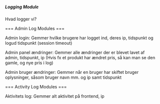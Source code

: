 ##### Logging Module #####

Hvad logger vi?

=== Admin Log Modules ===

Admin login:
    Gemmer hvilke brugere har logget ind, deres ip, tidspunkt og logud tidspunkt (session timeout)

Admin panel ændringer:
    Gemmer alle ændringer der er blevet lavet af admin, tidspunkt, ip
    (Hvis fx et produkt har ændret pris, så kan man se den gamle, og nye pris i log)

Admin bruger ændringer:
    Gemmer når en bruger har skiftet bruger oplysninger, såsom bruger navn mm. og ip samt tidspunkt

=== Activity Log Modules ===

Aktivitets log:
    Gemmer alt aktivitet på frontend, ip